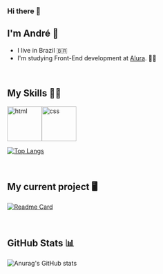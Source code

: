 ### Hi there :wave:
## I'm André :slightly_smiling_face:
- I live in Brazil :brazil:
- I'm studying Front-End development at <a href="https://www.alura.com.br/">Alura</a>. :man_student:

<br>

## My Skills :man_technologist:

<img aling="center" alt="html" height="80" width="80" src="https://cdn.jsdelivr.net/gh/devicons/devicon/icons/html5/html5-plain.svg"><img aling="center" alt="css" height="80" width="80" src="https://cdn.jsdelivr.net/gh/devicons/devicon/icons/css3/css3-plain.svg">

[![Top Langs](https://github-readme-stats.vercel.app/api/top-langs/?username=andre-possan&langs_count=8)](https://github.com/andre-possan/andre-possan.github.io)

<br>

## My current project :desktop_computer:

[![Readme Card](https://github-readme-stats.vercel.app/api/pin/?username=andre-possan&repo=andre-possan.github.io)](https://github.com/andre-possan/andre-possan.github.io)

<br>

## GitHub Stats :bar_chart:

![Anurag's GitHub stats](https://github-readme-stats.vercel.app/api?username=andre-possan&show_icons=true&theme=tokyonight)

